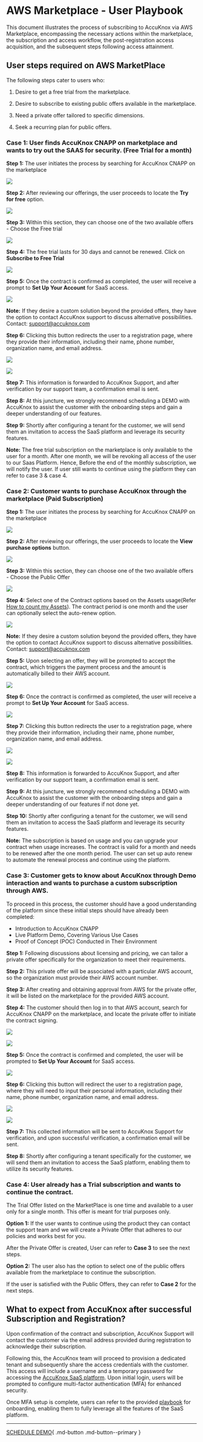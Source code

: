 

# AWS Marketplace - User Playbook 

This document illustrates the process of subscribing to AccuKnox via AWS Marketplace, encompassing the necessary actions within the marketplace, the subscription and access workflow, the post-registration access acquisition, and the subsequent steps following access attainment.

## **User steps required on AWS MarketPlace**

The following steps cater to users who:

1. Desire to get a free trial from the marketplace.

2. Desire to subscribe to existing public offers available in the marketplace.

3. Need a private offer tailored to specific dimensions.

4. Seek a recurring plan for public offers.

### **Case 1:**  User finds AccuKnox CNAPP on marketplace and wants to try out the SAAS for security. (Free Trial for a month)

**Step 1:** The user initiates the process by searching for AccuKnox CNAPP on the marketplace

![](images/aws-playbook/aws-playbook-0.png)

**Step 2:** After reviewing our offerings, the user proceeds to locate the **Try for free** option.

![](images/aws-playbook/aws-playbook-1.png)

**Step 3:** Within this section, they can choose one of the two available offers - Choose the Free trial

![](images/aws-playbook/aws-playbook-2.png)

**Step 4:** The free trial lasts for 30 days and cannot be renewed. Click on **Subscribe to Free Trial**

![](images/aws-playbook/aws-playbook-3.png)

**Step 5:** Once the contract is confirmed as completed, the user will receive a prompt to **Set Up Your Account** for SaaS access.

![](images/aws-playbook/aws-playbook-4.png)

**Note:** If they desire a custom solution beyond the provided offers, they have the option to contact AccuKnox support to discuss alternative possibilities. Contact: support@accuknox.com

**Step 6:** Clicking this button redirects the user to a registration page, where they provide their information, including their name, phone number, organization name, and email address.

![](images/aws-playbook/aws-playbook-5.png)

![](images/aws-playbook/aws-playbook-6.png)

**Step 7:** This information is forwarded to AccuKnox Support, and after verification by our support team, a confirmation email is sent.

**Step 8:** At this juncture, we strongly recommend scheduling a DEMO with AccuKnox to assist the customer with the onboarding steps and gain a deeper understanding of our features.

**Step 9:** Shortly after configuring a tenant for the customer, we will send them an invitation to access the SaaS platform and leverage its security features.

**Note:** The free trial subscription on the marketplace is only available to the user for a month. After one month, we will be revoking all access of the user to our Saas Platform. Hence, Before the end of the monthly subscription, we will notify the user. If user still wants to continue using the platform they can refer to case 3 & case 4.

### **Case 2:** Customer wants to purchase AccuKnox through the marketplace (Paid Subscription)

**Step 1:** The user initiates the process by searching for AccuKnox CNAPP on the marketplace

![](images/aws-playbook/aws-playbook-0.png)

**Step 2:** After reviewing our offerings, the user proceeds to locate the **View purchase options** button.

![](images/aws-playbook/aws-playbook-9.png)

**Step 3:** Within this section, they can choose one of the two available offers - Choose the Public Offer

![](images/aws-playbook/aws-playbook-10.png)

**Step 4:** Select one of the Contract options based on the Assets usage(Refer [How to count my Assets](../resources/count-assets.md)). The contract period is one month and the user can optionally select the auto-renew option.

![](images/aws-playbook/aws-playbook-11.png)

**Note:** If they desire a custom solution beyond the provided offers, they have the option to contact AccuKnox support to discuss alternative possibilities. Contact: support@accuknox.com

**Step 5:** Upon selecting an offer, they will be prompted to accept the contract, which triggers the payment process and the amount is automatically billed to their AWS account.

![](images/aws-playbook/aws-playbook-12.png)

**Step 6:** Once the contract is confirmed as completed, the user will receive a prompt to **Set Up Your Account** for SaaS access.

![](images/aws-playbook/aws-playbook-13.png)

**Step 7:** Clicking this button redirects the user to a registration page, where they provide their information, including their name, phone number, organization name, and email address.

![](images/aws-playbook/aws-playbook-5.png)

![](images/aws-playbook/aws-playbook-6.png)

**Step 8:** This information is forwarded to AccuKnox Support, and after verification by our support team, a confirmation email is sent.

**Step 9:** At this juncture, we strongly recommend scheduling a DEMO with AccuKnox to assist the customer with the onboarding steps and gain a deeper understanding of our features if not done yet.

**Step 10:** Shortly after configuring a tenant for the customer, we will send them an invitation to access the SaaS platform and leverage its security features.

**Note:** The subscription is based on usage and you can upgrade your contract when usage increases. The contract is valid for a month and needs to be renewed after the one month period. The user can set up auto renew to automate the renewal process and continue using the platform.

### **Case 3:** Customer gets to know about AccuKnox through Demo interaction and wants to purchase a custom subscription through AWS.

To proceed in this process, the customer should have a good understanding of the platform since these initial steps should have already been completed:

- Introduction to AccuKnox CNAPP
- Live Platform Demo, Covering Various Use Cases
- Proof of Concept (POC) Conducted in Their Environment

**Step 1:** Following discussions about licensing and pricing, we can tailor a private offer specifically for the organization to meet their requirements.

**Step 2:** This private offer will be associated with a particular AWS account, so the organization must provide their AWS account number.

**Step 3:** After creating and obtaining approval from AWS for the private offer, it will be listed on the marketplace for the provided AWS account.

**Step 4:** The customer should then log in to that AWS account, search for AccuKnox CNAPP on the marketplace, and locate the private offer to initiate the contract signing.

![](images/aws-playbook/aws-playbook-7.png)

![](images/aws-playbook/aws-playbook-8.png)

**Step 5:** Once the contract is confirmed and completed, the user will be prompted to **Set Up Your Account** for SaaS access.

![](images/aws-playbook/aws-playbook-4.png)

**Step 6:** Clicking this button will redirect the user to a registration page, where they will need to input their personal information, including their name, phone number, organization name, and email address.

![](images/aws-playbook/aws-playbook-5.png)

![](images/aws-playbook/aws-playbook-6.png)

**Step 7:** This collected information will be sent to AccuKnox Support for verification, and upon successful verification, a confirmation email will be sent.

**Step 8:** Shortly after configuring a tenant specifically for the customer, we will send them an invitation to access the SaaS platform, enabling them to utilize its security features.

### **Case 4:** User already has a Trial subscription and wants to continue the contract.

The Trial Offer listed on the MarketPlace is one time and available to a user only for a single month. This offer is meant for trial purposes only. 

**Option 1:** If the user wants to continue using the product they can contact the support team and we will create a Private Offer that adheres to our policies and works best for you.

After the Private Offer is created, User can refer to **Case 3** to see the next steps.

**Option 2:** The user also has the option to select one of the public offers available from the marketplace to continue the subscription.

If the user is satisfied with the Public Offers, they can refer to **Case 2** for the next steps.

## **What to expect from AccuKnox after successful Subscription and Registration?**

Upon confirmation of the contract and subscription, AccuKnox Support will contact the customer via the email address provided during registration to acknowledge their subscription.

Following this, the AccuKnox team will proceed to provision a dedicated tenant and subsequently share the access credentials with the customer. This access will include a username and a temporary password for accessing the <a href="https://app.accuknox.com" target="_blank">AccuKnox SaaS platform</a>. Upon initial login, users will be prompted to configure multi-factor authentication (MFA) for enhanced security.

Once MFA setup is complete, users can refer to the provided <a href="https://docs.google.com/presentation/d/1U_VIYkG4jKkNb8ekADqrtuA9bndIFW2rXYAlOb5P0ac/edit#slide=id.g27ec8db4c89_1_0" target="_blank">playbook</a> for onboarding, enabling them to fully leverage all the features of the SaaS platform.


- - - 
[SCHEDULE DEMO](https://www.accuknox.com/contact-us){ .md-button .md-button--primary }